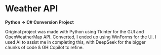 # Weather API 
**Python -> C# Conversion Project**

Original project was made with Python using Tkinter for the GUI and OpenWeatherMap API. Converted, I ended up using WinForms for the UI. I used AI to assist me in completing this, with DeepSeek for the bigger chunks of code & GH Copilot to refine. 
